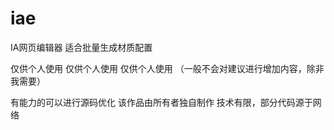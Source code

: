# iae
IA网页编辑器
适合批量生成材质配置

仅供个人使用
仅供个人使用
仅供个人使用
（一般不会对建议进行增加内容，除非我需要）

有能力的可以进行源码优化
该作品由所有者独自制作
技术有限，部分代码源于网络
